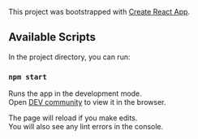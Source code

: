 This project was bootstrapped with [Create React App](https://github.com/facebook/create-react-app).

## Available Scripts

In the project directory, you can run:

### `npm start`

Runs the app in the development mode.<br />
Open [DEV community](https://blog-app-kappa-sepia.vercel.app/) to view it in the browser.

The page will reload if you make edits.<br />
You will also see any lint errors in the console.
